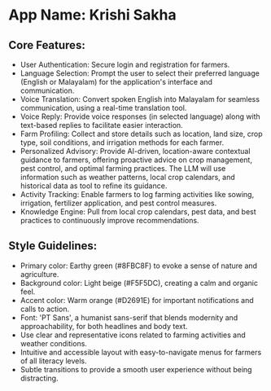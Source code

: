 # **App Name**: Krishi Sakha

## Core Features:

- User Authentication: Secure login and registration for farmers.
- Language Selection: Prompt the user to select their preferred language (English or Malayalam) for the application's interface and communication.
- Voice Translation: Convert spoken English into Malayalam for seamless communication, using a real-time translation tool.
- Voice Reply: Provide voice responses (in selected language) along with text-based replies to facilitate easier interaction.
- Farm Profiling: Collect and store details such as location, land size, crop type, soil conditions, and irrigation methods for each farmer.
- Personalized Advisory: Provide AI-driven, location-aware contextual guidance to farmers, offering proactive advice on crop management, pest control, and optimal farming practices. The LLM will use information such as weather patterns, local crop calendars, and historical data as tool to refine its guidance.
- Activity Tracking: Enable farmers to log farming activities like sowing, irrigation, fertilizer application, and pest control measures.
- Knowledge Engine: Pull from local crop calendars, pest data, and best practices to continuously improve recommendations.

## Style Guidelines:

- Primary color: Earthy green (#8FBC8F) to evoke a sense of nature and agriculture.
- Background color: Light beige (#F5F5DC), creating a calm and organic feel.
- Accent color: Warm orange (#D2691E) for important notifications and calls to action.
- Font: 'PT Sans', a humanist sans-serif that blends modernity and approachability, for both headlines and body text.
- Use clear and representative icons related to farming activities and weather conditions.
- Intuitive and accessible layout with easy-to-navigate menus for farmers of all literacy levels.
- Subtle transitions to provide a smooth user experience without being distracting.